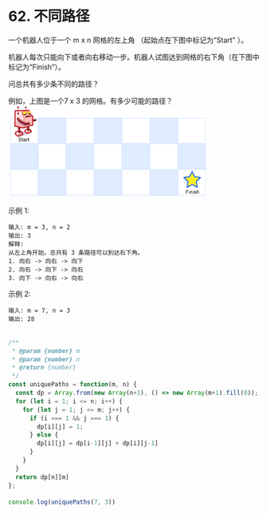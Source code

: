 # 62. 不同路径

一个机器人位于一个 m x n 网格的左上角 （起始点在下图中标记为“Start” ）。

机器人每次只能向下或者向右移动一步。机器人试图达到网格的右下角（在下图中标记为“Finish”）。

问总共有多少条不同的路径？



例如，上图是一个7 x 3 的网格。有多少可能的路径？
<img src="../assets/robot_maze.png" />
 

示例 1:
```
输入: m = 3, n = 2
输出: 3
解释:
从左上角开始，总共有 3 条路径可以到达右下角。
1. 向右 -> 向右 -> 向下
2. 向右 -> 向下 -> 向右
3. 向下 -> 向右 -> 向右
```
示例 2:
```
输入: m = 7, n = 3
输出: 28
```

```js

/**
 * @param {number} m
 * @param {number} n
 * @return {number}
 */
const uniquePaths = function(m, n) {
  const dp = Array.from(new Array(n+1), () => new Array(m+1).fill(0));
  for (let i = 1; i <= n; i++) {
    for (let j = 1; j <= m; j++) {
      if (i === 1 && j === 1) {
        dp[i][j] = 1;
      } else {
        dp[i][j] = dp[i-1][j] + dp[i][j-1]
      }
    }
  }
  return dp[n][m]
};

console.log(uniquePaths(7, 3))
```